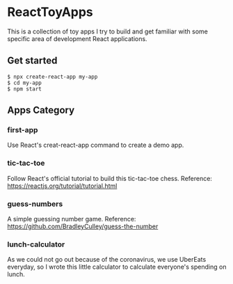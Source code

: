 # ReactToyApps

This is a collection of toy apps I try to build and get familiar with some specific area of development React applications.

## Get started

	$ npx create-react-app my-app
	$ cd my-app
	$ npm start

## Apps Category

### first-app

Use React's creat-react-app command to create a demo app.

### tic-tac-toe

Follow React's official tutorial to build this tic-tac-toe chess. Reference: https://reactjs.org/tutorial/tutorial.html

### guess-numbers

A simple guessing number game. Reference: https://github.com/BradleyCulley/guess-the-number

### lunch-calculator

As we could not go out because of the coronavirus, we use UberEats everyday, so I wrote this little calculator to calculate everyone's spending on lunch.



